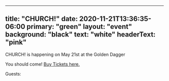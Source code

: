 
---
title: "CHURCH!"
date: 2020-11-21T13:36:35-06:00
primary: "green"
layout: "event"
background: "black"
text: "white"
headerText: "pink"
---
CHURCH! is happening on May 21st at the Golden Dagger

You should come! [Buy Tickets here.](https://goldendagger.com/) 

Guests: